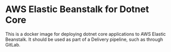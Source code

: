 # AWS Elastic Beanstalk for Dotnet Core

This is a docker image for deploying dotnet core applications to AWS Elastic Beanstalk. It should be used as part of a Delivery pipeline, such as through GitLab.
